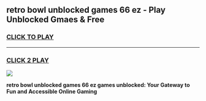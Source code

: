 
## retro bowl unblocked games 66 ez - Play Unblocked Gmaes & Free
<h3>
<a href="https://news.freeplayer.one?title=retro_bowl_unblocked_games_66_ez&ref=23F">CLICK TO PLAY</a></h3>
<hr>

<h3>
<a href="https://news.freeplayer.one?title=retro_bowl_unblocked_games_66_ez&ref=23F">CLICK 2 PLAY</a>
  
</h3>

<a href="https://news.freeplayer.one?title=retro_bowl_unblocked_games_66_ez&ref=23F/"><img src="https://clearcache.store/games.png"></a>


**retro bowl unblocked games 66 ez games unblocked: Your Gateway to Fun and Accessible Online Gaming**

